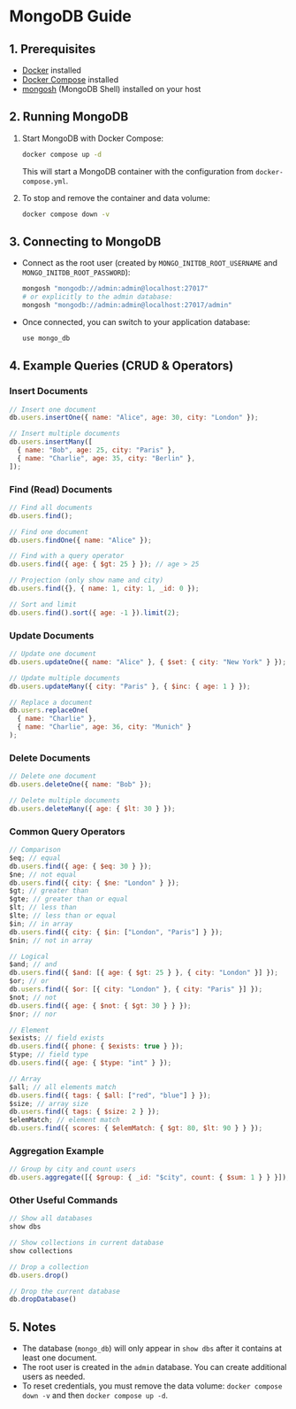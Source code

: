 # MongoDB Guide

## 1. Prerequisites

- [Docker](https://docs.docker.com/get-docker/) installed
- [Docker Compose](https://docs.docker.com/compose/install/) installed
- [mongosh](https://www.mongodb.com/try/download/shell) (MongoDB Shell) installed on your host

## 2. Running MongoDB

1. Start MongoDB with Docker Compose:

   ```sh
   docker compose up -d
   ```

   This will start a MongoDB container with the configuration from `docker-compose.yml`.

2. To stop and remove the container and data volume:
   ```sh
   docker compose down -v
   ```

## 3. Connecting to MongoDB

- Connect as the root user (created by `MONGO_INITDB_ROOT_USERNAME` and `MONGO_INITDB_ROOT_PASSWORD`):

  ```sh
  mongosh "mongodb://admin:admin@localhost:27017"
  # or explicitly to the admin database:
  mongosh "mongodb://admin:admin@localhost:27017/admin"
  ```

- Once connected, you can switch to your application database:
  ```js
  use mongo_db
  ```

## 4. Example Queries (CRUD & Operators)

### Insert Documents

```js
// Insert one document
db.users.insertOne({ name: "Alice", age: 30, city: "London" });

// Insert multiple documents
db.users.insertMany([
  { name: "Bob", age: 25, city: "Paris" },
  { name: "Charlie", age: 35, city: "Berlin" },
]);
```

### Find (Read) Documents

```js
// Find all documents
db.users.find();

// Find one document
db.users.findOne({ name: "Alice" });

// Find with a query operator
db.users.find({ age: { $gt: 25 } }); // age > 25

// Projection (only show name and city)
db.users.find({}, { name: 1, city: 1, _id: 0 });

// Sort and limit
db.users.find().sort({ age: -1 }).limit(2);
```

### Update Documents

```js
// Update one document
db.users.updateOne({ name: "Alice" }, { $set: { city: "New York" } });

// Update multiple documents
db.users.updateMany({ city: "Paris" }, { $inc: { age: 1 } });

// Replace a document
db.users.replaceOne(
  { name: "Charlie" },
  { name: "Charlie", age: 36, city: "Munich" }
);
```

### Delete Documents

```js
// Delete one document
db.users.deleteOne({ name: "Bob" });

// Delete multiple documents
db.users.deleteMany({ age: { $lt: 30 } });
```

### Common Query Operators

```js
// Comparison
$eq; // equal
db.users.find({ age: { $eq: 30 } });
$ne; // not equal
db.users.find({ city: { $ne: "London" } });
$gt; // greater than
$gte; // greater than or equal
$lt; // less than
$lte; // less than or equal
$in; // in array
db.users.find({ city: { $in: ["London", "Paris"] } });
$nin; // not in array

// Logical
$and; // and
db.users.find({ $and: [{ age: { $gt: 25 } }, { city: "London" }] });
$or; // or
db.users.find({ $or: [{ city: "London" }, { city: "Paris" }] });
$not; // not
db.users.find({ age: { $not: { $gt: 30 } } });
$nor; // nor

// Element
$exists; // field exists
db.users.find({ phone: { $exists: true } });
$type; // field type
db.users.find({ age: { $type: "int" } });

// Array
$all; // all elements match
db.users.find({ tags: { $all: ["red", "blue"] } });
$size; // array size
db.users.find({ tags: { $size: 2 } });
$elemMatch; // element match
db.users.find({ scores: { $elemMatch: { $gt: 80, $lt: 90 } } });
```

### Aggregation Example

```js
// Group by city and count users
db.users.aggregate([{ $group: { _id: "$city", count: { $sum: 1 } } }]);
```

### Other Useful Commands

```js
// Show all databases
show dbs

// Show collections in current database
show collections

// Drop a collection
db.users.drop()

// Drop the current database
db.dropDatabase()
```

## 5. Notes

- The database (`mongo_db`) will only appear in `show dbs` after it contains at least one document.
- The root user is created in the `admin` database. You can create additional users as needed.
- To reset credentials, you must remove the data volume: `docker compose down -v` and then `docker compose up -d`.
